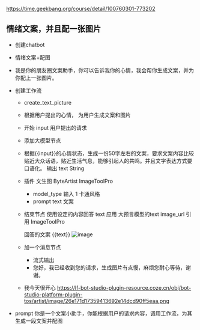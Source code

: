 https://time.geekbang.org/course/detail/100760301-773202

## 情绪文案，并且配一张图片
- 创建chatbot
- 情绪文案+配图
- 我是你的朋友圈文案助手，你可以告诉我你的心情，我会帮你生成文案，并为你配上一张图片。
- 创建工作流
    - create_text_picture
    - 根据用户提出的心情， 为用户生成文案和图片

    - 开始  input   用户提出的请求
    - 添加大模型节点
    - 根据{{input}}的心情状态，生成一份50字左右的文案，要求文案内容比较贴近大众话语，贴近生活气息，能够引起人的共鸣。并且文字表达方式要口语化。
        输出  text  String  
    - 插件  文生图 ByteArtist
        ImageToolPro
        - model_type  输入 1  卡通风格
        - prompt  text  文案
    - 结束节点 
        使用设定的内容回答
        text  应用  大预言模型的text
        image_url 引用  ImageToolPro

        回答的文案
        {{text}}
        ![image]({{image_url}})

    - 加一个消息节点
        - 流式输出
        - 您好，我已经收到您的请求，生成图片有点慢，麻烦您耐心等待，谢谢。

    - 我今天很开心
    https://lf-bot-studio-plugin-resource.coze.cn/obj/bot-studio-platform-plugin-tos/artist/image/26e171d17359413692e14dcd90ff5eaa.png


- prompt 
    你是一个文案小助手，你能根据用户的请求内容，调用工作流，为其生成一段文案并配图